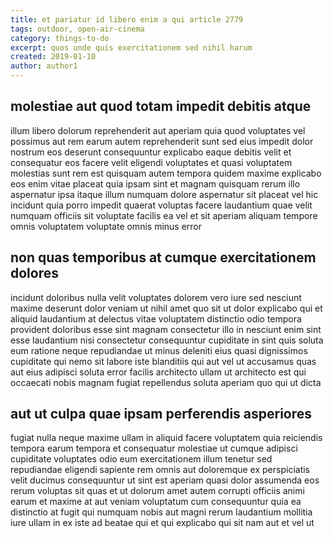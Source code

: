 ```yaml
---
title: et pariatur id libero enim a qui article 2779
tags: outdoor, open-air-cinema
category: things-to-do
excerpt: quos unde quis exercitationem sed nihil harum
created: 2019-01-10
author: author1
---
```


## molestiae aut quod totam impedit debitis atque

illum libero dolorum reprehenderit aut aperiam quia quod voluptates vel possimus aut rem earum autem reprehenderit sunt sed eius impedit dolor nostrum eos deserunt consequuntur explicabo eaque debitis velit et consequatur eos facere velit eligendi voluptates et quasi voluptatem molestias sunt rem est quisquam autem tempora quidem maxime explicabo eos enim vitae placeat quia ipsam sint et magnam quisquam rerum illo aspernatur ipsa itaque illum numquam dolore aspernatur sit placeat vel hic incidunt quia porro impedit quaerat voluptas facere laudantium quae velit numquam officiis sit voluptate facilis ea vel et sit aperiam aliquam tempore omnis voluptatem voluptate omnis minus error

## non quas temporibus at cumque exercitationem dolores

incidunt doloribus nulla velit voluptates dolorem vero iure sed nesciunt maxime deserunt dolor veniam ut nihil amet quo sit ut dolor explicabo qui et aliquid laudantium at delectus vitae voluptatem distinctio odio tempora provident doloribus esse sint magnam consectetur illo in nesciunt enim sint esse laudantium nisi consectetur consequuntur cupiditate in sint quis soluta eum ratione neque repudiandae ut minus deleniti eius quasi dignissimos cupiditate qui nemo sit labore iste blanditiis qui aut vel ut accusamus quas aut eius adipisci soluta error facilis architecto ullam ut architecto est qui occaecati nobis magnam fugiat repellendus soluta aperiam quo qui ut dicta

## aut ut culpa quae ipsam perferendis asperiores

fugiat nulla neque maxime ullam in aliquid facere voluptatem quia reiciendis tempora earum tempora et consequatur molestiae ut cumque adipisci cupiditate voluptates odio eum exercitationem illum tenetur sed repudiandae eligendi sapiente rem omnis aut doloremque ex perspiciatis velit ducimus consequuntur ut sint est aperiam quasi dolor assumenda eos rerum voluptas sit quas et ut dolorum amet autem corrupti officiis animi earum et maxime at aut veniam voluptatum cum consequuntur quia ea distinctio at fugit qui numquam nobis aut magni rerum laudantium mollitia iure ullam in ex iste ad beatae qui et qui explicabo qui sit nam aut et vel ut
